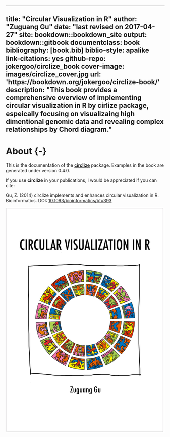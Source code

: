 
--- 
title: "Circular Visualization in R"
author: "Zuguang Gu"
date: "last revised on 2017-04-27"
site: bookdown::bookdown_site
output: bookdown::gitbook
documentclass: book
bibliography: [book.bib]
biblio-style: apalike
link-citations: yes
github-repo: jokergoo/circlize_book
cover-image: images/circlize_cover.jpg
url: 'https\://bookdown.org/jokergoo/circlize-book/'
description: "This book provides a comprehensive overview of implementing circular visualization in R by cirlize package,
	espeically focusing on visualizaing high dimentional genomic data and revealing complex relationships by Chord diagram."
---

# About {-}

This is the documentation of the
[**circlize**](https://cran.r-project.org/package=circlize) package. Examples
in the book are generated under version 0.4.0.

If you use **circlize** in your publications, I would be appreciated if you can cite:

Gu, Z. (2014) circlize implements and enhances circular visualization in R.
Bioinformatics. DOI:
[10.1093/bioinformatics/btu393](https://doi.org/10.1093/bioinformatics/btu393)


<img src="images/circlize_cover.jpg" width="1240" style="display: block; margin: auto;" />

